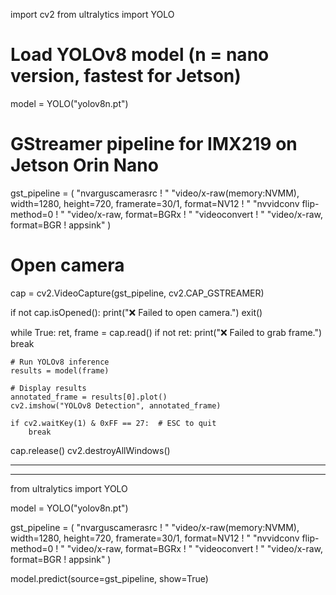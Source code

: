 import cv2
from ultralytics import YOLO

# Load YOLOv8 model (n = nano version, fastest for Jetson)
model = YOLO("yolov8n.pt")

# GStreamer pipeline for IMX219 on Jetson Orin Nano
gst_pipeline = (
    "nvarguscamerasrc ! "
    "video/x-raw(memory:NVMM), width=1280, height=720, framerate=30/1, format=NV12 ! "
    "nvvidconv flip-method=0 ! "
    "video/x-raw, format=BGRx ! "
    "videoconvert ! "
    "video/x-raw, format=BGR ! appsink"
)

# Open camera
cap = cv2.VideoCapture(gst_pipeline, cv2.CAP_GSTREAMER)

if not cap.isOpened():
    print("❌ Failed to open camera.")
    exit()

while True:
    ret, frame = cap.read()
    if not ret:
        print("❌ Failed to grab frame.")
        break

    # Run YOLOv8 inference
    results = model(frame)

    # Display results
    annotated_frame = results[0].plot()
    cv2.imshow("YOLOv8 Detection", annotated_frame)

    if cv2.waitKey(1) & 0xFF == 27:  # ESC to quit
        break

cap.release()
cv2.destroyAllWindows()
__________________________
__________________________



from ultralytics import YOLO

model = YOLO("yolov8n.pt")

gst_pipeline = (
    "nvarguscamerasrc ! "
    "video/x-raw(memory:NVMM), width=1280, height=720, framerate=30/1, format=NV12 ! "
    "nvvidconv flip-method=0 ! "
    "video/x-raw, format=BGRx ! "
    "videoconvert ! "
    "video/x-raw, format=BGR ! appsink"
)

model.predict(source=gst_pipeline, show=True)

